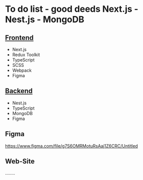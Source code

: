 # To do list - good deeds Next.js - Nest.js - MongoDB

## [Frontend](./client/)

- Next.js 
- Redux Toolkit
- TypeScript
- SCSS
- Webpack
- Figma

## [Backend](./server/)

- Nest.js
- TypeScript
- MongoDB
- Figma

## Figma

https://www.figma.com/file/g7S6OMRMotuRsAaj1Z6CRC/Untitled

## Web-Site

........

<!-- ![Dark-Home](./.preview/dark-home.jpg)
![Dark-Projects](./.preview/dark-projects.jpg)

![Light-Home](./.preview/light-home.jpg)
![Light-Projects](./.preview/light-projects.jpg) -->
